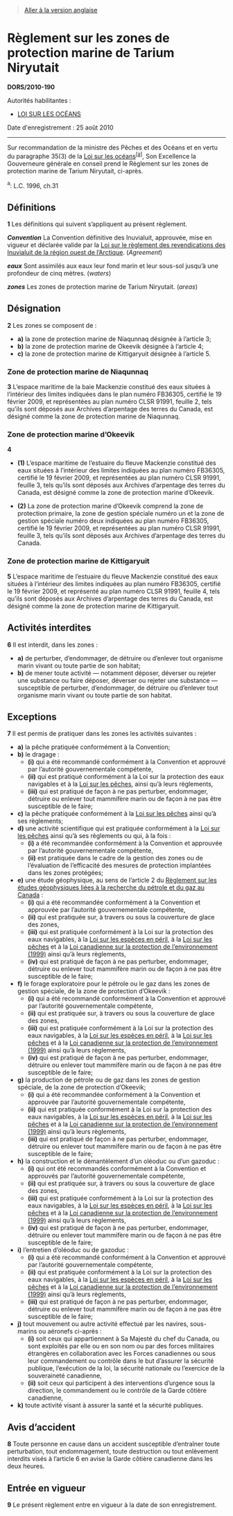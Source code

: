 > [Aller à la version anglaise](/en/Regulations/Statutory%20Orders%20and%20Regulations/2010/190.md)

# Règlement sur les zones de protection marine de Tarium Niryutait

**DORS/2010-190**

Autorités habilitantes : 
- [LOI SUR LES OCÉANS](/fr/Lois/Lois%20du%20Canada/1996/ch.%2031.md)

Date d'enregistrement : 25 août 2010

----------

Sur recommandation de la ministre des Pêches et des Océans et en vertu du paragraphe 35(3) de la [Loi sur les océans](/fr/Lois/Lois%20du%20Canada/1996/ch.%2031.md)<sup><a href='#nbp_610469-F_hq_6891'>[a]</a></sup>, Son Excellence la Gouverneure générale en conseil prend le Règlement sur les zones de protection marine de Tarium Niryutait, ci-après.

<a name='nbp_610469-F_hq_6891'><sup>a</sup></a>: L.C. 1996, ch.31<br />




## Définitions


**1** Les définitions qui suivent s’appliquent au présent règlement.

***Convention*** La Convention définitive des Inuvialuit, approuvée, mise en vigueur et déclarée valide par la [Loi sur le règlement des revendications des Inuvialuit de la région ouest de l’Arctique](/fr/Lois/Lois%20du%20Canada/1984/ch.%2024.md). (*Agreement*)

***eaux*** Sont assimilés aux eaux leur fond marin et leur sous-sol jusqu’à une profondeur de cinq mètres. (*waters*)

***zones*** Les zones de protection marine de Tarium Niryutait. (*areas*)




## Désignation


**2** Les zones se composent de :
- **a)** la zone de protection marine de Niaqunnaq désignée à l’article 3;
- **b)** la zone de protection marine de Okeevik désignée à l’article 4;
- **c)** la zone de protection marine de Kittigaryuit désignée à l’article 5.




### Zone de protection marine de Niaqunnaq


**3** L’espace maritime de la baie Mackenzie constitué des eaux situées à l’intérieur des limites indiquées dans le plan numéro FB36305, certifié le 19 février 2009, et représentées au plan numéro CLSR 91991, feuille 2, tels qu’ils sont déposés aux Archives d’arpentage des terres du Canada, est désigné comme la zone de protection marine de Niaqunnaq.




### Zone de protection marine d’Okeevik


**4** 

- **(1)** L’espace maritime de l’estuaire du fleuve Mackenzie constitué des eaux situées à l’intérieur des limites indiquées au plan numéro FB36305, certifié le 19 février 2009, et représentées au plan numéro CLSR 91991, feuille 3, tels qu’ils sont déposés aux Archives d’arpentage des terres du Canada, est désigné comme la zone de protection marine d’Okeevik.

- **(2)** La zone de protection marine d’Okeevik comprend la zone de protection primaire, la zone de gestion spéciale numéro un et la zone de gestion spéciale numéro deux indiquées au plan numéro FB36305, certifié le 19 février 2009, et représentées au plan numéro CLSR 91991, feuille 3, tels qu’ils sont déposés aux Archives d’arpentage des terres du Canada.




### Zone de protection marine de Kittigaryuit


**5** L’espace maritime de l’estuaire du fleuve Mackenzie constitué des eaux situées à l’intérieur des limites indiquées au plan numéro FB36305, certifié le 19 février 2009, et représenté au plan numéro CLSR 91991, feuille 4, tels qu’ils sont déposés aux Archives d’arpentage des terres du Canada, est désigné comme la zone de protection marine de Kittigaryuit.




## Activités interdites


**6** Il est interdit, dans les zones :
- **a)** de perturber, d’endommager, de détruire ou d’enlever tout organisme marin vivant ou toute partie de son habitat;
- **b)** de mener toute activité — notamment déposer, déverser ou rejeter une substance ou faire déposer, déverser ou rejeter une substance — susceptible de perturber, d’endommager, de détruire ou d’enlever tout organisme marin vivant ou toute partie de son habitat.




## Exceptions


**7** Il est permis de pratiquer dans les zones les activités suivantes :
- **a)** la pêche pratiquée conformément à la Convention;
- **b)** le dragage :
	- **(i)** qui a été recommandé conformément à la Convention et approuvé par l’autorité gouvernementale compétente,
	- **(ii)** qui est pratiqué conformément à la Loi sur la protection des eaux navigables et à la [Loi sur les pêches](/fr/Lois/Lois%20révisées%20du%20Canada/F/F-14.md), ainsi qu’à leurs règlements,
	- **(iii)** qui est pratiqué de façon à ne pas perturber, endommager, détruire ou enlever tout mammifère marin ou de façon à ne pas être susceptible de le faire;
- **c)** la pêche pratiquée conformément à la [Loi sur les pêches](/fr/Lois/Lois%20révisées%20du%20Canada/F/F-14.md) ainsi qu’à ses règlements;
- **d)** une activité scientifique qui est pratiquée conformément à la [Loi sur les pêches](/fr/Lois/Lois%20révisées%20du%20Canada/F/F-14.md) ainsi qu’à ses règlements ou qui, à la fois :
	- **(i)** a été recommandée conformément à la Convention et approuvée par l’autorité gouvernementale compétente,
	- **(ii)** est pratiquée dans le cadre de la gestion des zones ou de l’évaluation de l’efficacité des mesures de protection implantées dans les zones protégées;
- **e)** une étude géophysique, au sens de l’article 2 du [Règlement sur les études géophysiques liées à la recherche du pétrole et du gaz au Canada](/fr/Règlements/Décrets,%20ordonnances%20et%20règlements%20statutaires/96/117.md) :
	- **(i)** qui a été recommandée conformément à la Convention et approuvée par l’autorité gouvernementale compétente,
	- **(ii)** qui est pratiquée sur, à travers ou sous la couverture de glace des zones,
	- **(iii)** qui est pratiquée conformément à la Loi sur la protection des eaux navigables, à la [Loi sur les espèces en péril](/fr/Lois/Lois%20du%20Canada/2002/ch.%2029.md), à la [Loi sur les pêches](/fr/Lois/Lois%20révisées%20du%20Canada/F/F-14.md) et à la [Loi canadienne sur la protection de l’environnement (1999)](/fr/Lois/Lois%20du%20Canada/1999/ch.%2033.md) ainsi qu’à leurs règlements,
	- **(iv)** qui est pratiqué de façon à ne pas perturber, endommager, détruire ou enlever tout mammifère marin ou de façon à ne pas être susceptible de le faire;
- **f)** le forage exploratoire pour le pétrole ou le gaz dans les zones de gestion spéciale, de la zone de protection d’Okeevik :
	- **(i)** qui a été recommandé conformément à la Convention et approuvé par l’autorité gouvernementale compétente,
	- **(ii)** qui est pratiquée sur, à travers ou sous la couverture de glace des zones,
	- **(iii)** qui est pratiquée conformément à la Loi sur la protection des eaux navigables, à la [Loi sur les espèces en péril](/fr/Lois/Lois%20du%20Canada/2002/ch.%2029.md), à la [Loi sur les pêches](/fr/Lois/Lois%20révisées%20du%20Canada/F/F-14.md) et à la [Loi canadienne sur la protection de l’environnement (1999)](/fr/Lois/Lois%20du%20Canada/1999/ch.%2033.md) ainsi qu’à leurs règlements,
	- **(iv)** qui est pratiqué de façon à ne pas perturber, endommager, détruire ou enlever tout mammifère marin ou de façon à ne pas être susceptible de le faire;
- **g)** la production de pétrole ou de gaz dans les zones de gestion spéciale, de la zone de protection d’Okeevik;
	- **(i)** qui a été recommandée conformément à la Convention et approuvée par l’autorité gouvernementale compétente,
	- **(ii)** qui est pratiquée conformément à la Loi sur la protection des eaux navigables, à la [Loi sur les espèces en péril](/fr/Lois/Lois%20du%20Canada/2002/ch.%2029.md), à la [Loi sur les pêches](/fr/Lois/Lois%20révisées%20du%20Canada/F/F-14.md) et à la [Loi canadienne sur la protection de l’environnement (1999)](/fr/Lois/Lois%20du%20Canada/1999/ch.%2033.md) ainsi qu’à leurs règlements,
	- **(iii)** qui est pratiqué de façon à ne pas perturber, endommager, détruire ou enlever tout mammifère marin ou de façon à ne pas être susceptible de le faire;
- **h)** la construction et le démantèlement d’un oléoduc ou d’un gazoduc :
	- **(i)** qui ont été recommandés conformément à la Convention et approuvés par l’autorité gouvernementale compétente,
	- **(ii)** qui est pratiquée sur, à travers ou sous la couverture de glace des zones,
	- **(iii)** qui est pratiquée conformément à la Loi sur la protection des eaux navigables, à la [Loi sur les espèces en péril](/fr/Lois/Lois%20du%20Canada/2002/ch.%2029.md), à la [Loi sur les pêches](/fr/Lois/Lois%20révisées%20du%20Canada/F/F-14.md) et à la [Loi canadienne sur la protection de l’environnement (1999)](/fr/Lois/Lois%20du%20Canada/1999/ch.%2033.md) ainsi qu’à leurs règlements,
	- **(iv)** qui est pratiqué de façon à ne pas perturber, endommager, détruire ou enlever tout mammifère marin ou de façon à ne pas être susceptible de le faire;
- **i)** l’entretien d’oléoduc ou de gazoduc :
	- **(i)** qui a été recommandé conformément à la Convention et approuvé par l’autorité gouvernementale compétente,
	- **(ii)** qui est pratiquée conformément à la Loi sur la protection des eaux navigables, à la [Loi sur les espèces en péril](/fr/Lois/Lois%20du%20Canada/2002/ch.%2029.md), à la [Loi sur les pêches](/fr/Lois/Lois%20révisées%20du%20Canada/F/F-14.md) et à la [Loi canadienne sur la protection de l’environnement (1999)](/fr/Lois/Lois%20du%20Canada/1999/ch.%2033.md) ainsi qu’à leurs règlements,
	- **(iii)** qui est pratiqué de façon à ne pas perturber, endommager, détruire ou enlever tout mammifère marin ou de façon à ne pas être susceptible de le faire;
- **j)** tout mouvement ou autre activité effectué par les navires, sous-marins ou aéronefs ci-après :
	- **(i)** soit ceux qui appartiennent à Sa Majesté du chef du Canada, ou sont exploités par elle ou en son nom ou par des forces militaires étrangères en collaboration avec les Forces canadiennes ou sous leur commandement ou contrôle dans le but d’assurer la sécurité publique, l’exécution de la loi, la sécurité nationale ou l’exercice de la souveraineté canadienne,
	- **(ii)** soit ceux qui participent à des interventions d’urgence sous la direction, le commandement ou le contrôle de la Garde côtière canadienne,
- **k)** toute activité visant à assurer la santé et la sécurité publiques.




## Avis d’accident


**8** Toute personne en cause dans un accident susceptible d’entraîner toute perturbation, tout endommagement, toute destruction ou tout enlèvement interdits visés à l’article 6 en avise la Garde côtière canadienne dans les deux heures.




## Entrée en vigueur


**9** Le présent règlement entre en vigueur à la date de son enregistrement.


